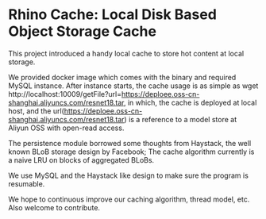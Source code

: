 # Rhino Cache: Local Disk Based Object Storage Cache

This project introduced a handy local cache to store hot content at local storage. 

We provided docker image which comes with the binary and required MySQL instance. After instance starts, the cache usage is as simple as wget http://localhost:10009/getFile?url=https://deploee.oss-cn-shanghai.aliyuncs.com/resnet18.tar, in which, the cache is deployed at local host, and the url(https://deploee.oss-cn-shanghai.aliyuncs.com/resnet18.tar) is a reference to a model store at Aliyun OSS with open-read access.

The persistence module borrowed some thoughts from Haystack, the well known BLoB storage design by Facebook; The cache algorithm currently is a naive LRU on blocks of aggregated BLoBs. 

We use MySQL and the Haystack like design to make sure the program is resumable.

We hope to continuous improve our caching algorithm, thread model, etc. Also welcome to contribute. 
